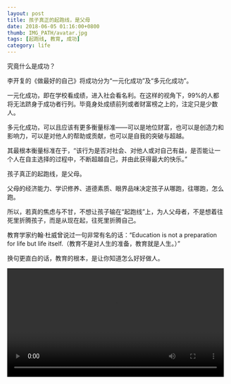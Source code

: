 ```yaml
---
layout: post
title: 孩子真正的起跑线，是父母
date: 2018-06-05 01:16:00+0800
thumb: IMG_PATH/avatar.jpg
tags: [起跑线, 教育, 成功]
category: life
---
```

究竟什么是成功？

李开复的《做最好的自己》将成功分为“一元化成功”及“多元化成功”。

一元化成功，即在学校看成绩，进入社会看名利。在这样的视角下，99%的人都将无法跻身于成功者行列。毕竟身处成绩前列或者财富榜之上的，注定只是少数人。

多元化成功，可以且应该有更多衡量标准——可以是地位财富，也可以是创造力和影响力，可以是对他人的帮助或贡献，也可以是自我的突破与超越。

其最根本衡量标准在于，“该行为是否对社会、对他人或对自己有益，是否能让一个人在自主选择的过程中，不断超越自己，并由此获得最大的快乐。”

孩子真正的起跑线，是父母。

父母的经济能力、学识修养、道德素质、眼界品味决定孩子从哪跑，往哪跑，怎么跑。

所以，若真的焦虑与不甘，不想让孩子输在“起跑线”上，为人父母者，不是想着往死里折腾孩子，而是从现在起，往死里折腾自己。

教育学家约翰·杜威曾说过一句非常有名的话：“Education is not a preparation for life but life itself.（教育不是对人生的准备，教育就是人生。）”

换句更直白的话，教育的根本，是让你知道怎么好好做人。

<video width="100%"  src="http://113.105.248.47/10/t/k/q/g/tkqgnkijfffmzuslgraksfmbtpkzws/hc.yinyuetai.com/D9C3015F7D7776855157F9C540E9078C.mp4?sc=5703ec2440143f57" controls loop>Your browser does not support the <code>video</code> element.</video>